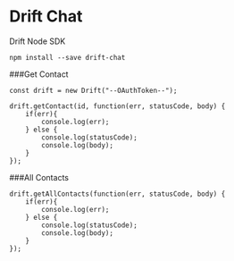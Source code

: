 # Drift Chat

Drift Node SDK

```npm install --save drift-chat```

###Get Contact

```
const drift = new Drift("--OAuthToken--");

drift.getContact(id, function(err, statusCode, body) {
    if(err){
        console.log(err);
    } else {
        console.log(statusCode);
        console.log(body);
    }
});
```

###All Contacts

```
drift.getAllContacts(function(err, statusCode, body) {
    if(err){
        console.log(err);
    } else {
        console.log(statusCode);
        console.log(body);
    }
});
```
